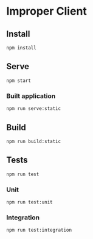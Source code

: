 # Improper Client

## Install

`npm install`

## Serve

`npm start`

### Built application

`npm run serve:static`

## Build

`npm run build:static`

## Tests

`npm run test`

### Unit

`npm run test:unit`

### Integration

`npm run test:integration`
